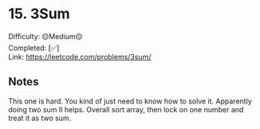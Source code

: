 
# 15. 3Sum

Difficulty: 🟡Medium🟡 \
Completed: [✅] \
Link: https://leetcode.com/problems/3sum/

## Notes

This one is hard. You kind of just need to know how to solve it. Apparently doing two sum II helps. Overall sort array, then lock on one number and treat it as two sum.
